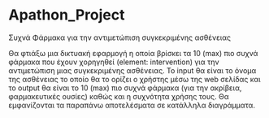 # Apathon_Project
Συχνά Φάρμακα για την αντιμετώπιση συγκεκριμένης ασθένειας

Θα φτιάξω μια δικτυακή εφαρμογή η οποία βρίσκει τα 10 (max) πιο συχνά φάρμακα που έχουν χορηγηθεί (element: intervention) για την αντιμετώπιση μιας συγκεκριμένης ασθένειας. 
Το input θα είναι το όνομα της ασθένειας το οποίο θα το ορίζει ο χρήστης μέσω της web σελίδας και το output θα είναι το 10 (max) πιο συχνά φάρμακα (για την ακρίβεια, φαρμακευτικές ουσίες) καθώς και η συχνότητα χρήσης τους.
Θα εμφανίζονται τα παραπάνω αποτελέσματα σε κατάλληλα διαγράμματα.
